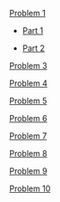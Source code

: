 [Problem 1](https://github.com/Shichimenchou/math4610/blob/master/HW1/Problem1)

* [Part 1](https://github.com/Shichimenchou/math4610/blob/master/HW1/Problem2/smaceps.cpp)

* [Part 2](https://github.com/Shichimenchou/math4610/blob/master/HW1/Problem2/dmaceps.cpp)

[Problem 3](https://github.com/Shichimenchou/math4610/blob/master/HW1/Problem3)

[Problem 4](https://github.com/Shichimenchou/math4610/blob/master/HW1/Problem4)

[Problem 5]()

[Problem 6]()

[Problem 7](https://github.com/Shichimenchou/math4610/blob/master/HW1/Problem7)

[Problem 8]()

[Problem 9](https://github.com/Shichimenchou/math4610/blob/master/HW1/Problem9)


[Problem 10](https://github.com/Shichimenchou/math4610/blob/master/HW1/Problem10)
